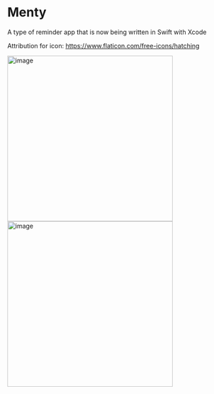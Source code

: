 # Menty
A type of reminder app that is now being written in Swift with Xcode


Attribution for icon:
https://www.flaticon.com/free-icons/hatching

<img width="373" alt="image" src="https://user-images.githubusercontent.com/99701277/236659565-acabe597-4a53-41b7-b334-c3d0deb06f70.png">

<img width="373" alt="image" src="https://user-images.githubusercontent.com/99701277/236659600-37fe663b-46e3-4185-9b0b-50b9a77eea0a.png">
